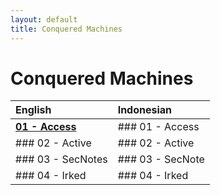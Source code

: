 ```yaml
---
layout: default
title: Conquered Machines
---
```


# Conquered Machines

| English           | Indonesian        |
|:------------------|:------------------|
| **[01 - Access](https://takaya1337.github.io/htb/01)**   | ### 01 - Access       |
| ### 02 - Active   | ### 02 - Active       |
| ### 03 - SecNotes | ### 03 - SecNote      |
| ### 04 - Irked    | ### 04 - Irked        |
